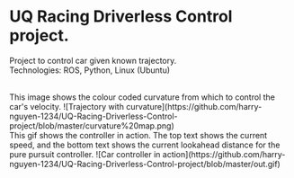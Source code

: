# UQ Racing Driverless Control project.

Project to control car given known trajectory. <br/>
Technologies: ROS, Python, Linux (Ubuntu)

<br/>
This image shows the colour coded curvature from which to control the car's velocity.
![Trajectory with curvature](https://github.com/harry-nguyen-1234/UQ-Racing-Driverless-Control-project/blob/master/curvature%20map.png)

<br/>
This gif shows the controller in action.
The top text shows the current speed, and the bottom text shows the current lookahead distance for the pure pursuit controller.
![Car controller in action](https://github.com/harry-nguyen-1234/UQ-Racing-Driverless-Control-project/blob/master/out.gif)
